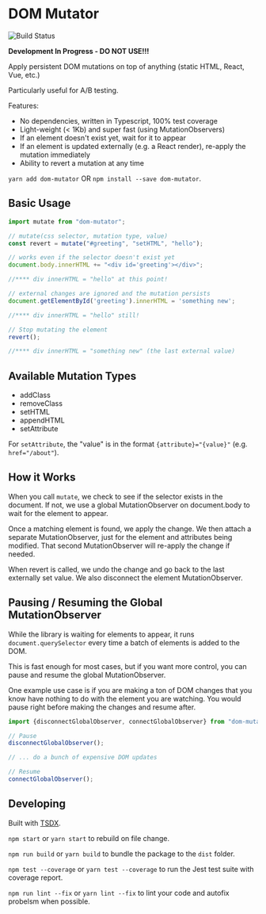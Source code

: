# DOM Mutator

![Build Status](https://github.com/growthbook/dom-mutator/workflows/CI/badge.svg)

**Development In Progress - DO NOT USE!!!**

Apply persistent DOM mutations on top of anything (static HTML, React, Vue, etc.)

Particularly useful for A/B testing.

Features:

*  No dependencies, written in Typescript, 100% test coverage
*  Light-weight (< 1Kb) and super fast (using MutationObservers)
*  If an element doesn't exist yet, wait for it to appear
*  If an element is updated externally (e.g. a React render), re-apply the mutation immediately
*  Ability to revert a mutation at any time

`yarn add dom-mutator` OR `npm install --save dom-mutator`.

## Basic Usage

```ts
import mutate from "dom-mutator";

// mutate(css selector, mutation type, value)
const revert = mutate("#greeting", "setHTML", "hello");

// works even if the selector doesn't exist yet
document.body.innerHTML += "<div id='greeting'></div>";

//**** div innerHTML = "hello" at this point!

// external changes are ignored and the mutation persists
document.getElementById('greeting').innerHTML = 'something new';

//**** div innerHTML = "hello" still!

// Stop mutating the element
revert();

//**** div innerHTML = "something new" (the last external value)
```

## Available Mutation Types

-  addClass
-  removeClass
-  setHTML
-  appendHTML
-  setAttribute

For `setAttribute`, the "value" is in the format `{attribute}="{value}"` (e.g. `href="/about"`).

## How it Works

When you call `mutate`, we check to see if the selector exists in the document.  If not, we use a global MutationObserver on document.body to wait for the element to appear.  

Once a matching element is found, we apply the change.  We then attach a separate MutationObserver, just for the element and attributes being modified.  That second MutationObserver will re-apply the change if needed.

When revert is called, we undo the change and go back to the last externally set value. We also disconnect the element MutationObserver.

## Pausing / Resuming the Global MutationObserver

While the library is waiting for elements to appear, it runs `document.querySelector` every time a batch of elements is added to the DOM.

This is fast enough for most cases, but if you want more control, you can pause and resume the global MutationObserver.

One example use case is if you are making a ton of DOM changes that you know have nothing to do with the element you are watching. You would pause right before making the changes and resume after.

```ts
import {disconnectGlobalObserver, connectGlobalObserver} from "dom-mutator";

// Pause
disconnectGlobalObserver();

// ... do a bunch of expensive DOM updates

// Resume
connectGlobalObserver();
```

## Developing

Built with [TSDX](https://github.com/formium/tsdx).

`npm start` or `yarn start` to rebuild on file change.

`npm run build` or `yarn build` to bundle the package to the `dist` folder.

`npm test --coverage` or `yarn test --coverage` to run the Jest test suite with coverage report.

`npm run lint --fix` or `yarn lint --fix` to lint your code and autofix probelsm when possible.
